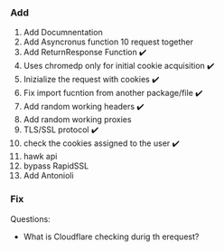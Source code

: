### Add

1. Add Documnentation
2. Add Asyncronus function 10 request together
3. Add ReturnResponse Function ✔️
4. Uses chromedp only for initial cookie acquisition ✔️
5. Inizialize the request with cookies ✔️
6. Fix import fucntion from another package/file ✔️
7. Add random working headers ✔️
8. Add random working proxies
9. TLS/SSL protocol ✔️
10. check the cookies assigned to the user ✔️
11. hawk api
12. bypass RapidSSL
13. Add Antonioli


### Fix
Questions:
- What is Cloudflare checking durig th erequest?